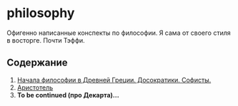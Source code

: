 # philosophy
Офигенно написанные конспекты по философии. Я сама от своего стиля в восторге. Почти Тэффи.

## Содержание
1. [Начала философии в Древней Греции. Досократики. Софисты.](../blob/master/philosophy.md)
2. [Аристотель](../blob/master/philosophy_aristotle.md)
3. **To be continued (про Декарта)...**
